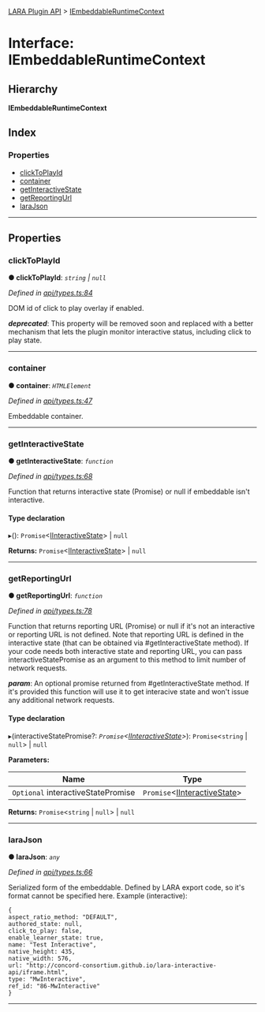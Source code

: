 [LARA Plugin API](../README.md) > [IEmbeddableRuntimeContext](../interfaces/iembeddableruntimecontext.md)

# Interface: IEmbeddableRuntimeContext

## Hierarchy

**IEmbeddableRuntimeContext**

## Index

### Properties

* [clickToPlayId](iembeddableruntimecontext.md#clicktoplayid)
* [container](iembeddableruntimecontext.md#container)
* [getInteractiveState](iembeddableruntimecontext.md#getinteractivestate)
* [getReportingUrl](iembeddableruntimecontext.md#getreportingurl)
* [laraJson](iembeddableruntimecontext.md#larajson)

---

## Properties

<a id="clicktoplayid"></a>

###  clickToPlayId

**● clickToPlayId**: *`string` \| `null`*

*Defined in [api/types.ts:84](https://github.com/concord-consortium/lara/blob/dda9bf8c/lara-plugin-api/src/api/types.ts#L84)*

DOM id of click to play overlay if enabled.

*__deprecated__*: This property will be removed soon and replaced with a better mechanism that lets the plugin monitor interactive status, including click to play state.

___
<a id="container"></a>

###  container

**● container**: *`HTMLElement`*

*Defined in [api/types.ts:47](https://github.com/concord-consortium/lara/blob/dda9bf8c/lara-plugin-api/src/api/types.ts#L47)*

Embeddable container.

___
<a id="getinteractivestate"></a>

###  getInteractiveState

**● getInteractiveState**: *`function`*

*Defined in [api/types.ts:68](https://github.com/concord-consortium/lara/blob/dda9bf8c/lara-plugin-api/src/api/types.ts#L68)*

Function that returns interactive state (Promise) or null if embeddable isn't interactive.

#### Type declaration
▸(): `Promise`<[IInteractiveState](iinteractivestate.md)> \| `null`

**Returns:** `Promise`<[IInteractiveState](iinteractivestate.md)> \| `null`

___
<a id="getreportingurl"></a>

###  getReportingUrl

**● getReportingUrl**: *`function`*

*Defined in [api/types.ts:78](https://github.com/concord-consortium/lara/blob/dda9bf8c/lara-plugin-api/src/api/types.ts#L78)*

Function that returns reporting URL (Promise) or null if it's not an interactive or reporting URL is not defined. Note that reporting URL is defined in the interactive state (that can be obtained via #getInteractiveState method). If your code needs both interactive state and reporting URL, you can pass interactiveStatePromise as an argument to this method to limit number of network requests.

*__param__*: An optional promise returned from #getInteractiveState method. If it's provided this function will use it to get interacive state and won't issue any additional network requests.

#### Type declaration
▸(interactiveStatePromise?: *`Promise`<[IInteractiveState](iinteractivestate.md)>*): `Promise`<`string` \| `null`> \| `null`

**Parameters:**

| Name | Type |
| ------ | ------ |
| `Optional` interactiveStatePromise | `Promise`<[IInteractiveState](iinteractivestate.md)> |

**Returns:** `Promise`<`string` \| `null`> \| `null`

___
<a id="larajson"></a>

###  laraJson

**● laraJson**: *`any`*

*Defined in [api/types.ts:66](https://github.com/concord-consortium/lara/blob/dda9bf8c/lara-plugin-api/src/api/types.ts#L66)*

Serialized form of the embeddable. Defined by LARA export code, so it's format cannot be specified here. Example (interactive):

```
{
aspect_ratio_method: "DEFAULT",
authored_state: null,
click_to_play: false,
enable_learner_state: true,
name: "Test Interactive",
native_height: 435,
native_width: 576,
url: "http://concord-consortium.github.io/lara-interactive-api/iframe.html",
type: "MwInteractive",
ref_id: "86-MwInteractive"
}
```

___

